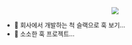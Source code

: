 <div align=center>
  <img src="https://capsule-render.vercel.app/api?type=waving&height=200&text=HiThere!&fontAlign=80&fontAlignY=40&color=gradient" />
</div>

- 🔭 회사에서 개발하는 척 슬랙으로 훅 보기...
- 💬 소소한 훅 프로젝트...
